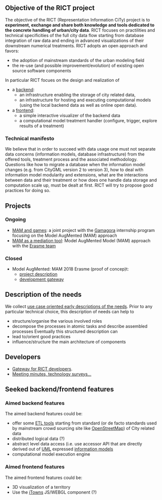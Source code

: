 ## Objective of the RICT project

The objective of the RICT (Representation Information CiTy) project is to **experiment, exchange and share both knowledge and tools dedicated to the concrete handling of urban/city data**. RICT focuses on practilities and technical specificities of the full city data flow starting from database integration of raw data and ending in advanced visualizations of their downstream numerical treatments. RICT adopts an open approach and favors:
  * the adoption of mainstream standards of the urban modeling field
  * the re-use (and possible improvement/evolution) of existing open source software components

In particular RICT focues on the design and realization of
  * a [backend](#aimed-backend-features): 
     - an infrastructure enabling the storage of city related data,
     - an infrastructure for hosting and executing computational models (using the local backend data as well as online open data).  
  * a [frontend](#aimed-frontend-features): 
     - a simple interactive visualizer of the backend data
     - a computational model treatment handler (configure, trigger, explore results of a treatment)

### Technical manifesto
We believe that in order to succeed with data usage one must not separate data concerns (information models, database infrastructure) from the offered tools, treatment process and the associated methodology. Questions like how to migrate a database when the information model changes (e.g. from CityGML version 2 to version 3), how to deal with information model modularity and extensions, what are the interactions between data and their treatment or how does one handle data storage and computation scale up, must be dealt at first. RICT will try to propose good practices for doing so.

## Projects
### Ongoing
 * [MAM and games](https://github.com/MEPP-team/RICT/wiki/MAM-and-games-(Project)): a joint project with the [Gamagora](https://gamagora.univ-lyon2.fr/) internship program focusing on the Model AugMented (MAM) approach
 * [MAM as a mediation tool](https://github.com/MEPP-team/RICT/wiki/MAM-as-mediation-tool-(Project)): Model AugMented Model (MAM) approach with the [Erasme team](http://www.polepixel.fr/residents/erasme/)  

### Closed
 * Model AugMented: MAM 2018 Erasme (proof of concep)t:
    - [project description](Doc/Projects/MAM-Erasme-bootstrap/Readme.md)
    - [development gateway](https://github.com/MEPP-team/RICT/projects/3)

## Description of the needs
We collect [use case oriented early descriptions of the needs](https://github.com/MEPP-team/RICT/blob/master/Doc/Devel/Needs/EarlyNeeds.md). 
Prior to any particular technical choice, this description of needs can help to
 * structure/organise the various involved roles
 * decompose the processes in atomic tasks and describe assembled processes
Eventually this structured description can 
 * lead to/orient good practices 
 * influence/structure the main architecture of components

## Developers
 * [Gateway for RICT developers](https://github.com/MEPP-team/RICT/blob/master/Doc/DevelopersCentral.md).
 * [Meeting minutes, technology surveys...](https://github.com/MEPP-team/RICT/wiki)

## Seeked backend/frontend features
### Aimed backend features
The aimed backend features could be:
 * offer some [ETL tools](https://en.wikipedia.org/wiki/Extract,_transform,_load) starting from standard (or de facto standards used by mainstream crowd sourcing site like [OpenStreetMap](https://en.wikipedia.org/wiki/OpenStreetMap)) of City related data   
 * distributed logical data (?)
 * abstract level data access (i.e. use accessor API that are directly derived out of [UML](https://en.wikipedia.org/wiki/Unified_Modeling_Language) expressed [information models](https://en.wikipedia.org/wiki/Information_model)  
 * computational model execution engine
 
 ### Aimed frontend features
 The aimed frontend features could be:
   * 3D visualization of a territory
   * Use the [iTowns](http://www.itowns-project.org/) JS/WEBGL component (?)
